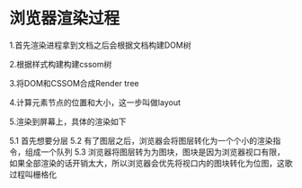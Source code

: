 # 浏览器渲染过程

1.首先渲染进程拿到文档之后会根据文档构建DOM树

2.根据样式构建构建cssom树

3.将DOM和CSSOM合成Render tree

4.计算元素节点的位置和大小，这一步叫做layout

5.渲染到屏幕上，具体的渲染如下

5.1 首先想要分层
5.2 有了图层之后，浏览器会将图层转化为一个个小的渲染指令，组成一个队列
5.3 浏览器将图层转为为图块，图块是因为浏览器视口有限，如果全部渲染的话开销太大，所以浏览器会优先将视口内的图块转化为位图，这歌过程叫栅格化
